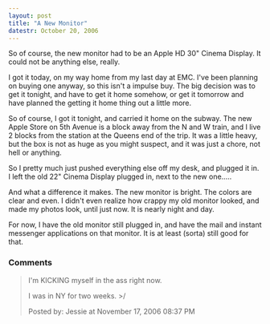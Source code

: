 ```yaml
---
layout: post
title: "A New Monitor"
datestr: October 20, 2006
---
```


So of course, the new monitor had to be an Apple HD 30" Cinema Display.  It could not be anything else, really.

I got it today, on my way home from my last day at EMC.  I've been planning on buying one anyway, so this isn't a impulse buy.  The big decision was to get it tonight, and have to get it home somehow, or get it tomorrow and have planned the getting it home thing out a little more.

So of course, I got it tonight, and carried it home on the subway.  The new Apple Store on 5th Avenue is a block away from the N and W train, and I live 2 blocks from the station at the Queens end of the trip.  It was a little heavy, but the box is not as huge as you might suspect, and it was just a chore, not hell or anything.

So I pretty much just pushed everything else off my desk, and plugged it in.  I left the old 22" Cinema Display plugged in, next to the new one.....

And what a difference it makes.  The new monitor is bright.  The colors are clear and even.  I didn't even realize how crappy my old monitor looked, and made my photos look, until just now.  It is nearly night and day.

For now, I have the old monitor still plugged in, and have the mail and instant messenger applications on that monitor.  It is at least (sorta) still good for that.

### Comments

<blockquote>
I'm KICKING myself in the ass right now.

I was in NY for two weeks. >/
<div class="comment-meta">Posted by: Jessie at November 17, 2006 08:37 PM</div> </blockquote>

